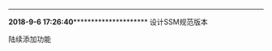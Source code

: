 *****************************************************************

**********************2018-9-6 17:26:40*******************************************
设计SSM规范版本

陆续添加功能
























